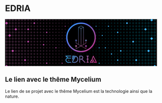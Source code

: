# EDRIA
![banniere](https://github.com/MeganeRanger/H23_V13_inspirations_RANGER/blob/main/Mycelium/EDRIA/media/banniere_v2.png)

## Le lien avec le thême Mycelium 
Le lien de se projet avec le thême Mycelium est la technologie ainsi que la nature. 


